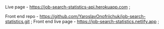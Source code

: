 Live page - https://job-search-statistics-api.herokuapp.com ;

Front end repo - https://github.com/YaroslavOnofriichuk/job-search-statistics.git ;
Front end live page - https://job-search-statistics.netlify.app ;
